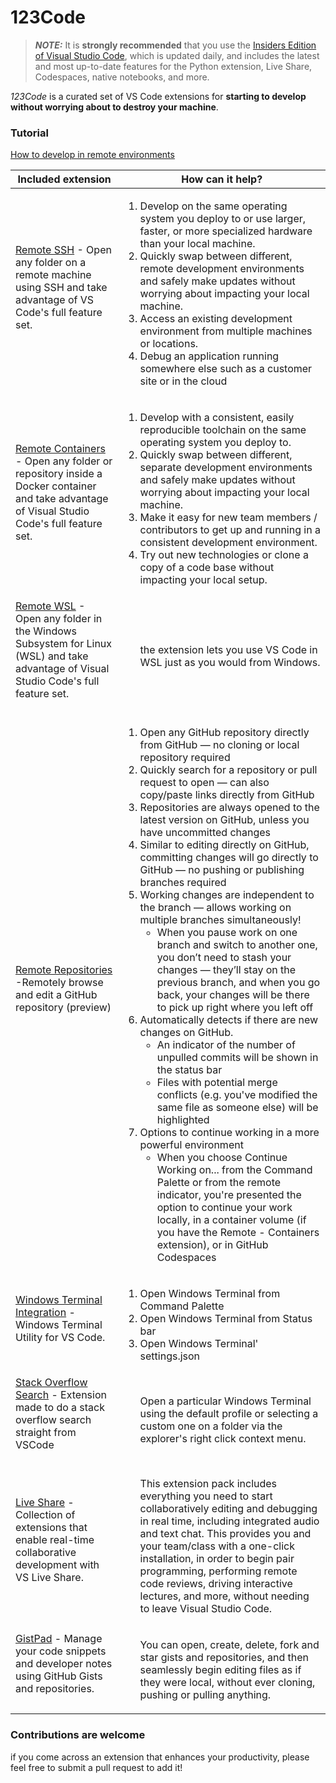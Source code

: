 # 123Code

> **_NOTE:_**  It is **strongly recommended** that you use the [Insiders Edition of Visual Studio Code](https://code.visualstudio.com/insiders/), which is updated daily, and includes the latest and most up-to-date features for the Python extension, Live Share, Codespaces, native notebooks, and more.

_123Code_ is a curated set of VS Code extensions for **starting to develop without worrying about to destroy your machine**.

### Tutorial
[How to develop in remote environments](https://the.cognitiveservices.ninja/blog/2021/05/30/visual-studio-code-remote-development.html)


| Included extension | How can it help? |
|-|-|
| [Remote SSH](https://marketplace.visualstudio.com/items?itemName=ms-vscode-remote.remote-ssh) - Open any folder on a remote machine using SSH and take advantage of VS Code's full feature set.<br /><br /> | <ol><li>Develop on the same operating system you deploy to or use larger, faster, or more specialized hardware than your local machine.</li><li>Quickly swap between different, remote development environments and safely make updates without worrying about impacting your local machine.</li><li>Access an existing development environment from multiple machines or locations.</li><li>Debug an application running somewhere else such as a customer site or in the cloud</li></ol> |
| [Remote Containers](https://marketplace.visualstudio.com/items?itemName=ms-vscode-remote.remote-containers) - Open any folder or repository inside a Docker container and take advantage of Visual Studio Code's full feature set. <br /><br /> | <ol><li>Develop with a consistent, easily reproducible toolchain on the same operating system you deploy to.</li><li>Quickly swap between different, separate development environments and safely make updates without worrying about impacting your local machine.</li><li>Make it easy for new team members / contributors to get up and running in a consistent development environment.</li><li>Try out new technologies or clone a copy of a code base without impacting your local setup.</li> </ol> |
| [Remote WSL](https://marketplace.visualstudio.com/items?itemName=ms-vscode-remote.remote-wsl) - Open any folder in the Windows Subsystem for Linux (WSL) and take advantage of Visual Studio Code's full feature set. <br /><br /> | <ol>the extension lets you use VS Code in WSL just as you would from Windows.</ol> |
| [Remote Repositories](https://marketplace.visualstudio.com/items?itemName=GitHub.remotehub-insiders) -Remotely browse and edit a GitHub repository (preview) <br /><br /> | <ol><li>Open any GitHub repository directly from GitHub — no cloning or local repository required</li><li>Quickly search for a repository or pull request to open — can also copy/paste links directly from GitHub</li><li>Repositories are always opened to the latest version on GitHub, unless you have uncommitted changes</li><li>Similar to editing directly on GitHub, committing changes will go directly to GitHub — no pushing or publishing branches required<li>Working changes are independent to the branch — allows working on multiple branches simultaneously! <ul><li>When you pause work on one branch and switch to another one, you don’t need to stash your changes — they’ll stay on the previous branch, and when you go back, your changes will be there to pick up right where you left off</li></ul></li> <li>Automatically detects if there are new changes on GitHub. <ul><li>An indicator of the number of unpulled commits will be shown in the status bar</li><li> Files with potential merge conflicts (e.g. you've modified the same file as someone else) will be highlighted</li></ul></li><li>Options to continue working in a more powerful environment <ul><li>When you choose Continue Working on... from the Command Palette or from the remote indicator, you're presented the option to continue your work locally, in a container volume (if you have the Remote - Containers extension), or in GitHub Codespaces</li></ul></li></ol> |
| [Windows Terminal Integration](https://marketplace.visualstudio.com/items?itemName=Tyriar.windows-terminal) - Windows Terminal Utility for VS Code. <br /><br /> | <ol><li>Open Windows Terminal from Command Palette</li><li>Open Windows Terminal from Status bar</li><li>Open Windows Terminal' settings.json</li> </ol> |
| [Stack Overflow Search](https://marketplace.visualstudio.com/items?itemName=gcrev93.StackSearchExt) - Extension made to do a stack overflow search straight from VSCode <br /><br /> | <ol>Open a particular Windows Terminal using the default profile or selecting a custom one on a folder via the explorer's right click context menu.</ol> |
| [Live Share](https://marketplace.visualstudio.com/items?itemName=MS-vsliveshare.vsliveshare-pack) - Collection of extensions that enable real-time collaborative development with VS Live Share. <br /><br /> | <ol>This extension pack includes everything you need to start collaboratively editing and debugging in real time, including integrated audio and text chat. This provides you and your team/class with a one-click installation, in order to begin pair programming, performing remote code reviews, driving interactive lectures, and more, without needing to leave Visual Studio Code.</ol> |
| [GistPad](https://marketplace.visualstudio.com/items?itemName=vsls-contrib.gistfs) - Manage your code snippets and developer notes using GitHub Gists and repositories. <br /><br /> | <ol>You can open, create, delete, fork and star gists and repositories, and then seamlessly begin editing files as if they were local, without ever cloning, pushing or pulling anything.</ol>|

### Contributions are welcome
if you come across an extension that enhances your productivity, please feel free to submit a pull request to add it!
